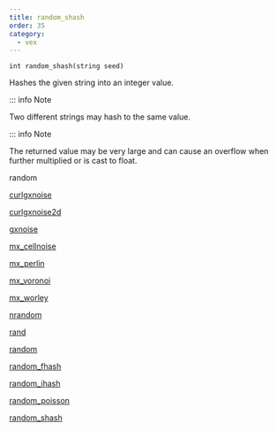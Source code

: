 ```yaml
---
title: random_shash
order: 35
category:
  - vex
---
```


`int random_shash(string seed)`

Hashes the given string into an integer value.

::: info Note

Two different strings may hash to the same value.

::: info Note

The returned value may be very large and can cause an overflow when further multiplied or is cast to float.

random

[curlgxnoise](curlgxnoise.html)

[curlgxnoise2d](curlgxnoise2d.html)

[gxnoise](gxnoise.html)

[mx_cellnoise](mx_cellnoise.html)

[mx_perlin](mx_perlin.html)

[mx_voronoi](mx_voronoi.html)

[mx_worley](mx_worley.html)

[nrandom](nrandom.html)

[rand](rand.html)

[random](random.html)

[random_fhash](random_fhash.html)

[random_ihash](random_ihash.html)

[random_poisson](random_poisson.html)

[random_shash](random_shash.html)

